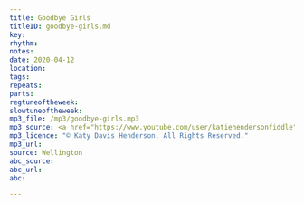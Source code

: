 ```yaml
---
title: Goodbye Girls
titleID: goodbye-girls.md
key:
rhythm:
notes:
date: 2020-04-12
location:
tags: 
repeats:
parts:
regtuneoftheweek:
slowtuneoftheweek:
mp3_file: /mp3/goodbye-girls.mp3
mp3_source: <a href="https://www.youtube.com/user/katiehendersonfiddle">Katy Davis Henderson</a>
mp3_licence: "© Katy Davis Henderson. All Rights Reserved."
mp3_url: 
source: Wellington
abc_source:
abc_url:
abc:

---
```

